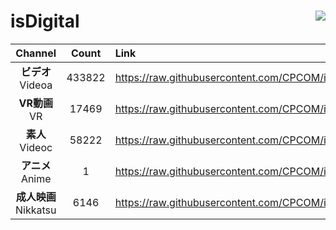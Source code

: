 # isDigital <img align="right" src="https://img.shields.io/github/last-commit/CPCOM/isDigital"/>  
  
| Channel | Count | Link |  
| :-----: | :---: | :--- |  
|**ビデオ**<br />Videoa | 433822 | https://raw.githubusercontent.com/CPCOM/isDigital/main/Videoa.txt |  
|**VR動画**<br />VR | 17469 | https://raw.githubusercontent.com/CPCOM/isDigital/main/VR.txt |  
|**素人**<br />Videoc | 58222 | https://raw.githubusercontent.com/CPCOM/isDigital/main/Videoc.txt |  
|**アニメ**<br />Anime | 1 | https://raw.githubusercontent.com/CPCOM/isDigital/main/Anime.txt |  
|**成人映画**<br />Nikkatsu | 6146 | https://raw.githubusercontent.com/CPCOM/isDigital/main/Nikkatsu.txt |  